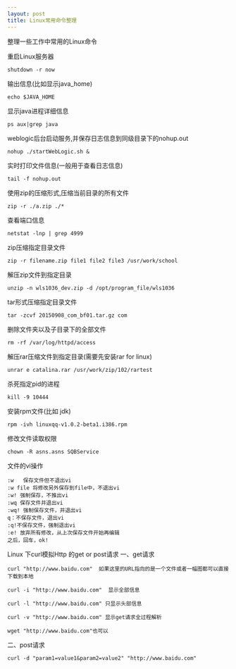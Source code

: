 ```yaml
---
layout: post
title: Linux常用命令整理
---
```


整理一些工作中常用的Linux命令

重启Linux服务器

	shutdown -r now

输出信息(比如显示java_home)

	echo $JAVA_HOME

显示java进程详细信息

	ps aux|grep java

weblogic后台启动服务,并保存日志信息到同级目录下的nohup.out

	nohup ./startWebLogic.sh &

实时打印文件信息(一般用于查看日志信息)

	tail -f nohup.out

使用zip的压缩形式,压缩当前目录的所有文件

	zip -r ./a.zip ./*

查看端口信息

	netstat -lnp | grep 4999

zip压缩指定目录文件

	zip -r filename.zip file1 file2 file3 /usr/work/school 

解压zip文件到指定目录

	unzip -n wls1036_dev.zip -d /opt/program_file/wls1036

tar形式压缩指定目录文件

	tar -zcvf 20150908_com_bf01.tar.gz com

删除文件夹以及子目录下的全部文件

	rm -rf /var/log/httpd/access

解压rar压缩文件到指定目录(需要先安装rar for linux)

	unrar e catalina.rar /usr/work/zip/102/rartest

杀死指定pid的进程

	kill -9 10444

安装rpm文件(比如 jdk)

	rpm -ivh linuxqq-v1.0.2-beta1.i386.rpm

修改文件读取权限

	chown -R asns.asns SQBService

文件的vi操作

	:w   保存文件但不退出vi 
	:w file 将修改另外保存到file中，不退出vi 
	:w! 强制保存，不推出vi
	:wq 保存文件并退出vi 
	:wq! 强制保存文件，并退出vi
	q：不保存文件，退出vi
	:q!不保存文件，强制退出vi 
	:e! 放弃所有修改，从上次保存文件开始再编辑
	之后，回车，ok!


Linux 下curl模拟Http 的get or post请求
一、get请求

	curl "http://www.baidu.com"  如果这里的URL指向的是一个文件或者一幅图都可以直接下载到本地

	curl -i "http://www.baidu.com"  显示全部信息

	curl -l "http://www.baidu.com" 只显示头部信息

	curl -v "http://www.baidu.com" 显示get请求全过程解析

	wget "http://www.baidu.com"也可以

二、post请求

	curl -d "param1=value1&param2=value2" "http://www.baidu.com"


